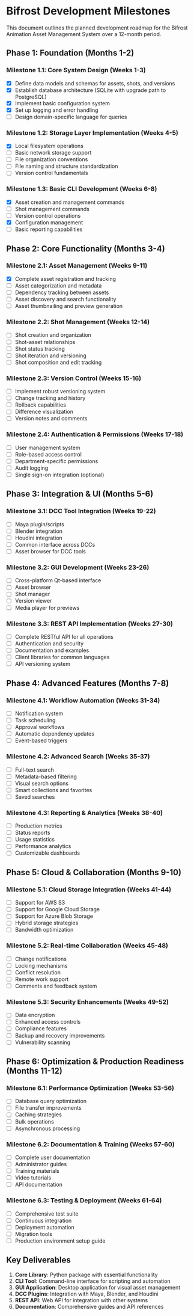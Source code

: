 # Bifrost Development Milestones

This document outlines the planned development roadmap for the Bifrost Animation Asset Management System over a 12-month period.

## Phase 1: Foundation (Months 1-2)

### Milestone 1.1: Core System Design (Weeks 1-3)
- [x] Define data models and schemas for assets, shots, and versions
- [x] Establish database architecture (SQLite with upgrade path to PostgreSQL)
- [x] Implement basic configuration system
- [x] Set up logging and error handling
- [ ] Design domain-specific language for queries

### Milestone 1.2: Storage Layer Implementation (Weeks 4-5)
- [x] Local filesystem operations
- [ ] Basic network storage support
- [ ] File organization conventions
- [ ] File naming and structure standardization
- [ ] Version control fundamentals

### Milestone 1.3: Basic CLI Development (Weeks 6-8)
- [x] Asset creation and management commands
- [ ] Shot management commands
- [ ] Version control operations
- [x] Configuration management
- [ ] Basic reporting capabilities

## Phase 2: Core Functionality (Months 3-4)

### Milestone 2.1: Asset Management (Weeks 9-11)
- [x] Complete asset registration and tracking
- [ ] Asset categorization and metadata
- [ ] Dependency tracking between assets
- [ ] Asset discovery and search functionality
- [ ] Asset thumbnailing and preview generation

### Milestone 2.2: Shot Management (Weeks 12-14)
- [ ] Shot creation and organization
- [ ] Shot-asset relationships
- [ ] Shot status tracking
- [ ] Shot iteration and versioning
- [ ] Shot composition and edit tracking

### Milestone 2.3: Version Control (Weeks 15-16)
- [ ] Implement robust versioning system
- [ ] Change tracking and history
- [ ] Rollback capabilities
- [ ] Difference visualization
- [ ] Version notes and comments

### Milestone 2.4: Authentication & Permissions (Weeks 17-18)
- [ ] User management system
- [ ] Role-based access control
- [ ] Department-specific permissions
- [ ] Audit logging
- [ ] Single sign-on integration (optional)

## Phase 3: Integration & UI (Months 5-6)

### Milestone 3.1: DCC Tool Integration (Weeks 19-22)
- [ ] Maya plugin/scripts
- [ ] Blender integration
- [ ] Houdini integration
- [ ] Common interface across DCCs
- [ ] Asset browser for DCC tools

### Milestone 3.2: GUI Development (Weeks 23-26)
- [ ] Cross-platform Qt-based interface
- [ ] Asset browser
- [ ] Shot manager
- [ ] Version viewer
- [ ] Media player for previews

### Milestone 3.3: REST API Implementation (Weeks 27-30)
- [ ] Complete RESTful API for all operations
- [ ] Authentication and security
- [ ] Documentation and examples
- [ ] Client libraries for common languages
- [ ] API versioning system

## Phase 4: Advanced Features (Months 7-8)

### Milestone 4.1: Workflow Automation (Weeks 31-34)
- [ ] Notification system
- [ ] Task scheduling
- [ ] Approval workflows
- [ ] Automatic dependency updates
- [ ] Event-based triggers

### Milestone 4.2: Advanced Search (Weeks 35-37)
- [ ] Full-text search
- [ ] Metadata-based filtering
- [ ] Visual search options
- [ ] Smart collections and favorites
- [ ] Saved searches

### Milestone 4.3: Reporting & Analytics (Weeks 38-40)
- [ ] Production metrics
- [ ] Status reports
- [ ] Usage statistics
- [ ] Performance analytics
- [ ] Customizable dashboards

## Phase 5: Cloud & Collaboration (Months 9-10)

### Milestone 5.1: Cloud Storage Integration (Weeks 41-44)
- [ ] Support for AWS S3
- [ ] Support for Google Cloud Storage
- [ ] Support for Azure Blob Storage
- [ ] Hybrid storage strategies
- [ ] Bandwidth optimization

### Milestone 5.2: Real-time Collaboration (Weeks 45-48)
- [ ] Change notifications
- [ ] Locking mechanisms
- [ ] Conflict resolution
- [ ] Remote work support
- [ ] Comments and feedback system

### Milestone 5.3: Security Enhancements (Weeks 49-52)
- [ ] Data encryption
- [ ] Enhanced access controls
- [ ] Compliance features
- [ ] Backup and recovery improvements
- [ ] Vulnerability scanning

## Phase 6: Optimization & Production Readiness (Months 11-12)

### Milestone 6.1: Performance Optimization (Weeks 53-56)
- [ ] Database query optimization
- [ ] File transfer improvements
- [ ] Caching strategies
- [ ] Bulk operations
- [ ] Asynchronous processing

### Milestone 6.2: Documentation & Training (Weeks 57-60)
- [ ] Complete user documentation
- [ ] Administrator guides
- [ ] Training materials
- [ ] Video tutorials
- [ ] API documentation

### Milestone 6.3: Testing & Deployment (Weeks 61-64)
- [ ] Comprehensive test suite
- [ ] Continuous integration
- [ ] Deployment automation
- [ ] Migration tools
- [ ] Production environment setup guide

## Key Deliverables

1. **Core Library**: Python package with essential functionality
2. **CLI Tool**: Command-line interface for scripting and automation
3. **GUI Application**: Desktop application for visual asset management
4. **DCC Plugins**: Integration with Maya, Blender, and Houdini
5. **REST API**: Web API for integration with other systems
6. **Documentation**: Comprehensive guides and API references
